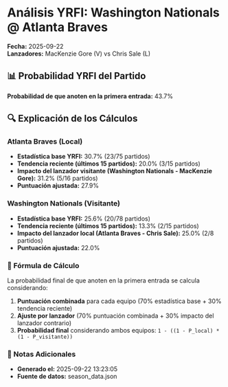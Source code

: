 # Análisis YRFI: Washington Nationals @ Atlanta Braves

**Fecha:** 2025-09-22  
**Lanzadores:** MacKenzie Gore (V) vs Chris Sale (L)

## 📊 Probabilidad YRFI del Partido

**Probabilidad de que anoten en la primera entrada:** 43.7%

## 🔍 Explicación de los Cálculos

### Atlanta Braves (Local)
- **Estadística base YRFI:** 30.7% (23/75 partidos)
- **Tendencia reciente (últimos 15 partidos):** 20.0% (3/15 partidos)
- **Impacto del lanzador visitante (Washington Nationals - MacKenzie Gore):** 31.2% (5/16 partidos)
- **Puntuación ajustada:** 27.9%

### Washington Nationals (Visitante)
- **Estadística base YRFI:** 25.6% (20/78 partidos)
- **Tendencia reciente (últimos 15 partidos):** 13.3% (2/15 partidos)
- **Impacto del lanzador local (Atlanta Braves - Chris Sale):** 25.0% (2/8 partidos)
- **Puntuación ajustada:** 22.0%

### 📝 Fórmula de Cálculo

La probabilidad final de que anoten en la primera entrada se calcula considerando:
1. **Puntuación combinada** para cada equipo (70% estadística base + 30% tendencia reciente)
2. **Ajuste por lanzador** (70% puntuación combinada + 30% impacto del lanzador contrario)
3. **Probabilidad final** considerando ambos equipos: `1 - ((1 - P_local) * (1 - P_visitante))`

### 📌 Notas Adicionales

- **Generado el:** 2025-09-22 13:23:05
- **Fuente de datos:** season_data.json
